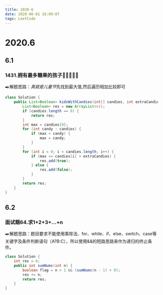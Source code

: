 ```yaml
---
title: 2020-6
date: 2020-06-01 16:09:07
tags: LeetCode
---
```


# 2020.6

## 6.1

### 1431.拥有最多糖果的孩子:candy::candy::candy::lollipop::lollipop:

:black_nib:解题思路：*真就是儿童节*先找到最大值,然后遍历相加比较即可

```java
class Solution {
    public List<Boolean> kidsWithCandies(int[] candies, int extraCandies) {
        List<Boolean> res = new ArrayList<>();
        if (candies.length == 0) {
            return res;
        }
        int max = candies[0];
        for (int candy : candies) {
            if (max < candy) {
                max = candy;
            }
        }
        for (int i = 0; i < candies.length; i++) {
            if (max <= candies[i] + extraCandies) {
                res.add(true);
            } else {
                res.add(false);
            }
        }
        return res;
    }
}
```

<!-- more -->

## 6.2

### 面试题64.求1+2+3+...+n

:black_nib:解题思路：题目要求不能使用乘除法、for、while、if、else、switch、case等关键字及条件判断语句（A?B:C），所以使用&&的短路思路来作为递归的终止条件。

```java
class Solution {
    int res = 0;
    public int sumNums(int n) {
        boolean flag = n > 1 && (sumNums(n - 1) > 0);
        res += n;
        return res;
    }
}
```

